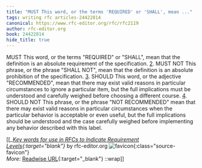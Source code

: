```yaml
---
title: "MUST This word, or the terms 'REQUIRED' or 'SHALL', mean ..."
tags: writing rfc articles-24422814
canonical: https://www.rfc-editor.org/rfc/rfc2119
author: rfc-editor.org
book: 24422814
hide_title: true
---
```


MUST This word, or the terms "REQUIRED" or "SHALL", mean that the definition is an absolute requirement of the specification. [2](https://www.rfc-editor.org/rfc/rfc2119#section-2). MUST NOT This phrase, or the phrase "SHALL NOT", mean that the definition is an absolute prohibition of the specification. [3](https://www.rfc-editor.org/rfc/rfc2119#section-3). SHOULD This word, or the adjective "RECOMMENDED", mean that there may exist valid reasons in particular circumstances to ignore a particular item, but the full implications must be understood and carefully weighed before choosing a different course. [4](https://www.rfc-editor.org/rfc/rfc2119#section-4). SHOULD NOT This phrase, or the phrase "NOT RECOMMENDED" mean that there may exist valid reasons in particular circumstances when the particular behavior is acceptable or even useful, but the full implications should be understood and the case carefully weighed before implementing any behavior described with this label.


[[<cite>_[Key words for use in RFCs to Indicate Requirement Levels](https://www.rfc-editor.org/rfc/rfc2119){:target="_blank"}_</cite> by rfc-editor.org ![favicon](https://s2.googleusercontent.com/s2/favicons?domain=www.rfc-editor.org){:class="source-favicon"}<br>
_More_: [Readwise URL](https://readwise.io/open/476588384){:target="_blank"}
::wrap]]